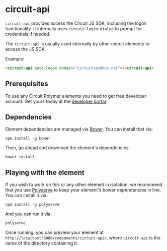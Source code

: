 # circuit-api

`circuit-api` provides access the Circuit JS SDK, including the logon functionality.
It internally uses `circuit-login-dialog` to prompt for credentials if needed.

The `circuit-api` is usually used internally by other circuit elements to access the 
JS SDK. 

Example:

```html
<circuit-api auto-logon domain="circuitsandbox.net"></circuit-api>
```

## Prerequisites

To use any Circuit Polymer elements you need to get free developer account. Get yours today at the [developer portal](https://developers.circuit.com).

## Dependencies

Element dependencies are managed via [Bower](http://bower.io/). You can install that via:

    npm install -g bower

Then, go ahead and download the element's dependencies:

    bower install

## Playing with the element

If you wish to work on this or any other element in isolation, we recommend that you use
[Polyserve](https://github.com/PolymerLabs/polyserve) to keep your element's
bower dependencies in line. You can install it via:

    npm install -g polyserve

And you can run it via:

    polyserve

Once running, you can preview your element at
`http://localhost:8080/components/circuit-api/`, where `circuit-api` is the name of the directory containing it.

